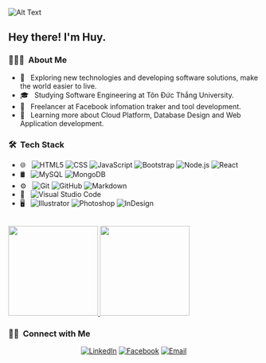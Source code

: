 ![Alt Text](https://i.gifer.com/39Cg.gif)

<h2> Hey there! I'm Huy.</h2>

<h3> 👨🏻‍💻 &nbsp;About Me </h3>

- 🤔 &nbsp; Exploring new technologies and developing software solutions, make the world easier to live.
- 🎓 &nbsp; Studying Software Engineering at Tôn Đức Thắng University.
- 💼 &nbsp; Freelancer at Facebook infomation traker and tool development.
- 🌱 &nbsp; Learning more about Cloud Platform, Database Design and Web Application development.

<h3> 🛠 &nbsp;Tech Stack</h3>

- 🌐 &nbsp;
  ![HTML5](https://img.shields.io/badge/-HTML5-333333?style=flat&logo=HTML5)
  ![CSS](https://img.shields.io/badge/-CSS-333333?style=flat&logo=CSS3&logoColor=1572B6)
  ![JavaScript](https://img.shields.io/badge/-JavaScript-333333?style=flat&logo=javascript)
  ![Bootstrap](https://img.shields.io/badge/-Bootstrap-333333?style=flat&logo=bootstrap&logoColor=563D7C)
  ![Node.js](https://img.shields.io/badge/-Node.js-333333?style=flat&logo=node.js)
  ![React](https://img.shields.io/badge/-React-333333?style=flat&logo=react)
- 🛢 &nbsp;
  ![MySQL](https://img.shields.io/badge/-MySQL-333333?style=flat&logo=mysql)
  ![MongoDB](https://img.shields.io/badge/-MongoDB-333333?style=flat&logo=mongodb)
- ⚙️ &nbsp;
  ![Git](https://img.shields.io/badge/-Git-333333?style=flat&logo=git)
  ![GitHub](https://img.shields.io/badge/-GitHub-333333?style=flat&logo=github)
  ![Markdown](https://img.shields.io/badge/-Markdown-333333?style=flat&logo=markdown)
- 🔧 &nbsp;
  ![Visual Studio Code](https://img.shields.io/badge/-Visual%20Studio%20Code-333333?style=flat&logo=visual-studio-code&logoColor=007ACC)
- 🖥 &nbsp;
  ![Illustrator](https://img.shields.io/badge/-Illustrator-333333?style=flat&logo=adobe-illustrator)
  ![Photoshop](https://img.shields.io/badge/-Photoshop-333333?style=flat&logo=adobe-photoshop)
  ![InDesign](https://img.shields.io/badge/-InDesign-333333?style=flat&logo=adobe-indesign)

<br/>

<a href="https://github.com/Cloneee">
  <img height="180em" src="https://github-readme-stats.vercel.app/api?username=Cloneee&theme=buefy&show_icons=true" />
  <img height="180em" src="https://github-readme-stats.vercel.app/api/top-langs/?username=Cloneee&theme=buefy&layout=compact" />
</a>

<br/>

<h3> 🤝🏻 &nbsp;Connect with Me </h3>

<p align="center">
<a href="https://www.linkedin.com/in/thanh-huy-nguyễn-7a32b3212/"><img alt="LinkedIn" src="https://img.shields.io/badge/LinkedIn-Nguyễn%20Thanh%20Huy-blue?style=flat-square&logo=linkedin"></a>
<a href="https://www.fb.com/NTH.Clone"><img alt="Facebook" src="https://img.shields.io/badge/Facebook-NTH.Clone-blue?style=flat-square&logo=facebook"></a>
<a href="mailto:thanhhuyn.0@gmail.com"><img alt="Email" src="https://img.shields.io/badge/Email-thanhhuyn.0@gmail.com-blue?style=flat-square&logo=gmail"></a>
</p>